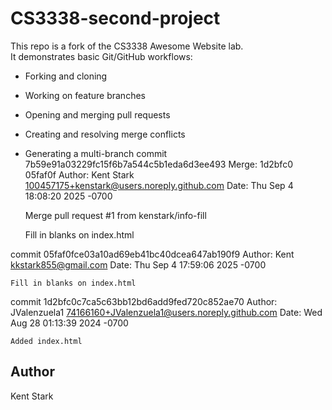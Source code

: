 # CS3338-second-project

This repo is a fork of the CS3338 Awesome Website lab.  
It demonstrates basic Git/GitHub workflows:
- Forking and cloning
- Working on feature branches
- Opening and merging pull requests
- Creating and resolving merge conflicts
- Generating a multi-branch commit 7b59e91a03229fc15f6b7a544c5b1eda6d3ee493
Merge: 1d2bfc0 05faf0f
Author: Kent Stark <100457175+kenstark@users.noreply.github.com>
Date:   Thu Sep 4 18:08:20 2025 -0700

    Merge pull request #1 from kenstark/info-fill
    
    Fill in blanks on index.html

commit 05faf0fce03a10ad69eb41bc40dcea647ab190f9
Author: Kent <kkstark855@gmail.com>
Date:   Thu Sep 4 17:59:06 2025 -0700

    Fill in blanks on index.html

commit 1d2bfc0c7ca5c63bb12bd6add9fed720c852ae70
Author: JValenzuela1 <74166160+JValenzuela1@users.noreply.github.com>
Date:   Wed Aug 28 01:13:39 2024 -0700

    Added index.html
## Author
Kent Stark

